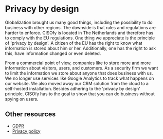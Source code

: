 # Privacy by design

Globalization brought us many good things, including the possibility to do business with other regions. The downside is that rules and regulations are harder to enforce. CISOfy is located in The Netherlands and therefore has to comply with the EU regulations. One thing we appreciate is the principle of 'privacy by design'. A citizen of the EU has the right to know what information is stored about him or her. Additionally, one has the right to ask this, have information changed or even deleted.

From a commercial point of view, companies like to store more and more information about visitors, users, and customers. As a security firm we want to limit the information we store about anyone that does business with us. We no longer use services like Google Analytics to track what happens on our website. We also moved away our CRM solution from the cloud to a self-hosted installation. Besides adhering to the 'privacy by design' principle, CISOfy has to the goal to show that you can do business without spying on users.

## Other resources

* [GDPR](https://github.com/CISOfy/cisofy-security-policy/blob/master/10.%20Regulations%20and%20Compliance/GDPR.md)
* [Privacy policy](https://cisofy.com/privacy/)

